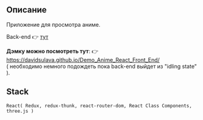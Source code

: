 
## Описание
Приложение для просмотра аниме.

Back-end 👉 [тут]( https://github.com/DavidSulava/Demo_Anime_React_Back_End )

__Дэмку можно посмотреть тут__: 👉 https://davidsulava.github.io/Demo_Anime_React_Front_End/ <br>( необходимо немного подождеть пока back-end выйдет из "idling state" ).

## Stack
```
React( Redux, redux-thunk, react-router-dom, React Class Components, three.js )

```



